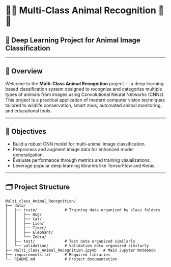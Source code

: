 # 🦁🐯 Multi-Class Animal Recognition 🐶🦓

## 🚀 Deep Learning Project for Animal Image Classification

---

## 📌 Overview

Welcome to the **Multi-Class Animal Recognition** project — a deep learning-based classification system designed to recognize and categorize multiple types of animals from images using Convolutional Neural Networks (CNNs). This project is a practical application of modern computer vision techniques tailored to wildlife conservation, smart zoos, automated animal monitoring, and educational tools.

---

## 🎯 Objectives

- Build a robust CNN model for multi-animal image classification.
- Preprocess and augment image data for enhanced model generalization.
- Evaluate performance through metrics and training visualizations.
- Leverage popular deep learning libraries like TensorFlow and Keras.

---

## 🗂️ Project Structure

```plaintext
Multi_class_Animal_Recognition/
├── data/
│   ├── train/            # Training data organized by class folders
│   │   ├── Dog/
│   │   ├── Cat/
│   │   ├── Lion/
│   │   ├── Tiger/
│   │   ├── Elephant/
│   │   └── Zebra/
│   ├── test/             # Test data organized similarly
│   └── validation/       # Validation data organized similarly
├── Multi_class_Animal_Recognition.ipynb   # Main Jupyter Notebook
├── requirements.txt      # Required libraries
└── README.md             # Project documentation
